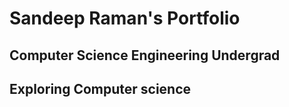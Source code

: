 # Sandeep Raman's Portfolio
## Computer Science Engineering Undergrad
## Exploring Computer science
